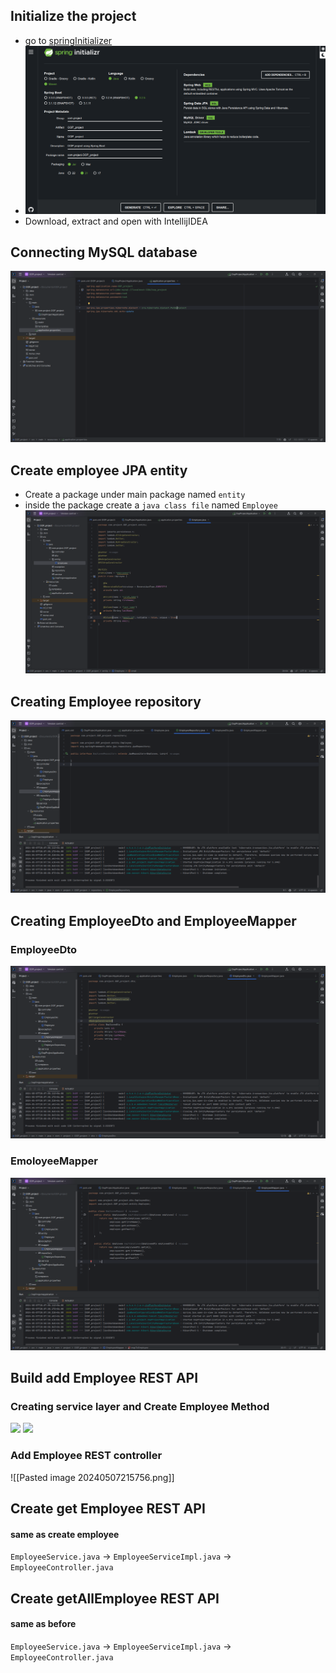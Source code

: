 
## Initialize the project
- go to [springInitializer](https://start.spring.io/)
- ![SpringInitializer](IMGS/SpringInit.png)
- Download, extract and open with IntellijIDEA

## Connecting MySQL database
![Connect DB](IMGS/ConnectingDatabase.png)


## Create employee JPA entity

- Create a package under main package named `entity`
- inside the package create a `java class file` named `Employee`
![JPA_entity_creation](IMGS/Employee_entity_JPA.png)

## Creating Employee repository

![EmployeeRepository](IMGS/EmployeeRespository.png)

## Creating EmployeeDto and EmployeeMapper

### EmployeeDto
![EmployeeDto](IMGS/EmployeeDto.png)

### EmoloyeeMapper
![EmployeeMapper](IMGS/EmployeeMapper.png)

## Build add Employee REST API

### Creating service layer and Create Employee Method
![](employeeService.png)
![](Pasted_image_20240507213023.png)
### Add Employee REST controller
![[Pasted image 20240507215756.png]]

## Create get Employee REST API
#### same as create employee
`EmployeeService.java` -> `EmployeeServiceImpl.java` -> `EmployeeController.java` 

## Create getAllEmployee REST API
#### same as before
`EmployeeService.java` -> `EmployeeServiceImpl.java` -> `EmployeeController.java` 
